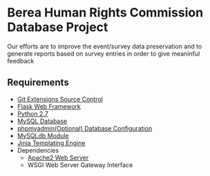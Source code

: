 <h1>Berea Human Rights Commission Database Project</h1>
<p>Our efforts are to improve the event/survey data preservation and to generate reports based on survey entries in order to give meaninful feedback
</p>

<h2>Requirements</h2>
<ul>
  <li><a href="https://github.com/gitextensions/gitextensions/releases/tag/v2.49">Git Extensions Source Control</a></li>
  <li><a href="http://flask.pocoo.org/docs/0.11/installation/">Flask Web Framework</a></li>
  <li><a href="https://www.python.org/download/releases/2.7/">Python 2.7 </a></li>
  <li><a href="http://dev.mysql.com/downloads/mysql/">MySQL Database</a></li>
  <li><a href="https://www.phpmyadmin.net/downloads/">phpmyadmin(Optional) Database Configuration</a></li>
  <li><a href="http://stackoverflow.com/questions/25865270/how-to-install-python-mysqldb-module-using-pip">MySQLdb Module</a></li>
  <li><a href="http://jinja.pocoo.org/docs/dev/intro/#installation">Jinja Templating Engine</a></li>
  <li>Dependencies
    <ul>
      <li><a href="https://httpd.apache.org">Apache2 Web Server</a></li>
      <li>WSGI Web Server Gateway Interface</li>
    </ul>
  </li>
</ul>

